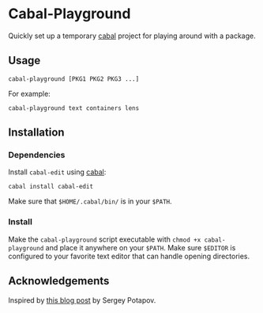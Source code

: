 # Cabal-Playground

Quickly set up a temporary [cabal](https://cabal.readthedocs.io/) project for playing around with a package.

## Usage

```
cabal-playground [PKG1 PKG2 PKG3 ...]
```

For example:

```
cabal-playground text containers lens
```

## Installation

### Dependencies

Install `cabal-edit` using [cabal](https://cabal.readthedocs.io/):

```
cabal install cabal-edit
```

Make sure that `$HOME/.cabal/bin/` is in your `$PATH`.

### Install

Make the `cabal-playground` script executable with `chmod +x cabal-playground` and place it anywhere on your `$PATH`. Make sure `$EDITOR` is configured to your favorite text editor that can handle opening directories.

## Acknowledgements

Inspired by [this blog post](https://www.greyblake.com/blog/2021-03-12-rust-playground-at-your-fingertips/) by Sergey Potapov.
